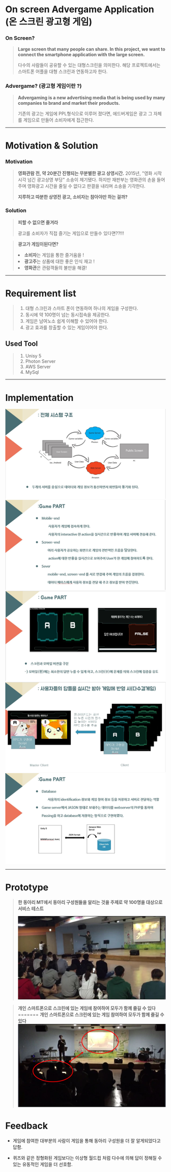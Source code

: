 
 On screen Advergame Application (온 스크린 광고형 게임)
=====================================

### On Screen? 
><b>Large screen that many people can share. In this project, we want to connect the smartphone application with the large screen.</b>
>
> 다수의 사람들이 공유할 수 있는 대형스크린을 의미한다. 해당 프로젝트에서는 스마트폰 어플을 대형 스크린과 연동하고자 한다.

### Advergame? (광고형 게임이란 ?)
> <b> Advergaming is a new advertising media that is being used by many companies to brand and market their products. </b>
>  
>  기존의 광고는 게임에  PPL형식으로 이루어 졌다면, 에드버게임은 광고 그 자체를 게임으로 만들어 소비자에게 접근한다.


----------

# Motivation & Solution

### Motivation
> <B>영화관람 전, 약 20분간 진행되는 무분별한 광고 상영시간.</B>
>  2015년, "영화 시작시각 넘긴 광고상영 부당" 소송이 제기됐다.  하지만 재판부는 영화관의 손을 들어주며 영화광고 시간을 줄일 수 없다고 판결을 내리며 소송을 기각한다.
> 
> <B> 지루하고 따분한 상영전 광고, 소비자는 참아야만 하는 걸까?</B>

### Solution
> <b> 피할 수 없으면 즐겨라</b>
>
> 광고를 소비자가 직접 즐기는 게임으로 만들수 있다면??!!!

><b> 광고가 게임이된다면?</b>
>
><li>  <b>소비자</b>는 게임을 통한 즐거움을 ! </li>
> <li> <b>광고주</b>는 상품에 대한 좋은 인식 재고 ! </li>
>  <li> <b>영화관</b>은 관람객들의 불만을 해결! </li>


----------


# Requirement list 
> <ol>
> <li>대형 스크린과 스마트 폰이 연동하여 하나의 게임을 구성한다.</li>
> <li>동시에 약 100명이 넘는 동시접속을 제공한다.</li>
> <li>게임은 남여노소 쉽게 이해할 수 있어야 한다.</li>
> <li>광고 효과를 창출할 수 있는 게임이어야 한다.</li>
> </ol>

## Used Tool 
> 1.  Unisy 5 
> 2. Photon Server 
> 3. AWS Server 
> 4. MySql
 


----------


# Implementation 
![implementation](./images/implementation.JPG)
![implementation1](./images/implementation1.JPG)
![implementation2](./images/implementation2.JPG)
![implementation3](./images/implementation3.JPG)
![implementation4](./images/implementation4.JPG)




----------
# Prototype 
> **<b>한 동아리 MT에서 동아리 구성원들을 알리는 것을 주제로 약 100명을 대상으로 서비스 테스트 </b>**
> 
> ![test](./images/test1.JPG)


>**<b>개인 스마트폰으로 스크린에 있는 게임에 참여하여 모두가 함께 즐길 수 있다</b>**
=======
><b> 개인 스마트폰으로 스크린에 있는 게임 참여하여 모두가 함께 즐길 수 있다</b>
> ![prototype](./images/prototype.png)


# Feedback 


- 게임에 참여한 대부분의 사람이 게임을 통해 동아리 구성원을 더 잘 알게되었다고 답함.

- 퀴즈와 같은 정형화된 게임보다는 이상형 월드컵 처럼 다수에 의해 답이 정해질 수 있는 유동적인 게임을 더 선호함.  



